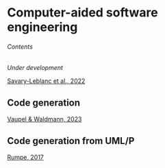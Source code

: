 # Computer-aided software engineering

###### Contents

*Under development*

[Savary-Leblanc et al., 2022](https://doi.org/10.1002/spe.3170)

## Code generation

[Vaupel & Waldmann, 2023](https://doi.org/10.21125/inted.2023.2069)


## Code generation from UML/P

[Rumpe, 2017](https://napier.primo.exlibrisgroup.com/permalink/44NAP_INST/n96pef/alma9923485696002111)
